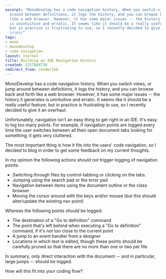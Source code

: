 ```yaml
---
excerpt: "MonoDevelop has a code navigation history. When you switch views, or jump
  around between definitions, it logs the history, and you can browse back and forth
  like a web browser. However, it has some major issues -- the history it generates
  is unintuitive and erratic. It seems like it should be a really useful feature,
  but in practice is frustrating to use, so I recently decided to give it an overhaul.
  \r\n\r"
tags:
- mono
- monodevelop
- code navigation
layout: journal
title: Building an IDE Navigation History
created: 1217884730
redirect_from: /node/156
---
```

MonoDevelop has a code navigation history. When you switch views, or jump around between definitions, it logs the history, and you can browse back and forth like a web browser. However, it has some major issues -- the history it generates is unintuitive and erratic. It seems like it should be a really useful feature, but in practice is frustrating to use, so I recently decided to give it an overhaul. 

Unfortunately, navigation isn't an easy thing to get right in an IDE. It's easy to log too many points. For example, if navigation points are logged every time the user switches between all their open document tabs looking for something, it gets very cluttered.

The most important thing is how it fits into the users' code navigation, so I decided to blog in order to get some feedback on my current thoughts.

In my opinion the following actions <em>should not</em> trigger logging of navigation points:
<ul>
<li>Switching through files by control-tabbing or clicking on the tabs.</li>
<li>Jumping using the search pad or the error pad</li>
<li>Navigation between items using the document outline or the class browser</li>
<li>Moving the cursor around with the keys and/or mouse (but this should alter/update the existing nav point)</li>
</ul>

Whereas the following points <em>should</em> be logged:
<ul>
<li>The destination of a "Go to definition" command</li>
<li>The point that's left behind when executing a "Go to definition" command, if it's not too close to the current point</li>
<li>A jump to an event handler from a designer</li>
<li>Locations in which text is edited, though these points should be carefully pruned so that there are no more than one or two per file</li>
</ul>

In summary, only direct interaction with the document -- and in particular, large jumps -- should be logged.

How will this fit into <em>your</em> coding flow?

